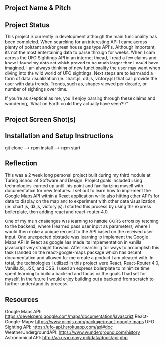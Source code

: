 ## Project Name & Pitch
## Project Status
This project is currently in development although the main funcionality has been completed. When searching for an interesting API I came across plenty of polutant and/or green house gas type API's. Although important, its not the most entertaining data to parse through for weeks. When I cam across the UFO Sightings API in an internet thread, I read a few claims and knew I found my data set which proved to be much larger then I could have imagined. I am always thinking of new functionality the user may want when diving into the wild world of UFO sightings. Next steps are to learn/add a form of data visualization (ie. chart.js, d3.js, victory.js) that can provide the user with data trends. Trends, such as, shapes viewed per decade, or number of sightings over time.

If you're as skeptical as me, you'll enjoy parsing through these claims and wondering, 'What on Earth could they actually have seen?!?'

## Project Screen Shot(s)   
## Installation and Setup Instructions
git clone --> npm install --> npm start 
## Reflection
  
  This was a 2 week long personal project built during my third module at Turing School of Software and Design. Project goals included using technologies learned up until this point and familiarizing myself with documentation for new features. I set out to learn how to implement the Google Maps API within a React application while also hitting other API's for data to display on the map and to experiment with other data visualization (ie. chart.js, d3.js, victory.js). I started this process by using the express boilerplate, then adding react and react-router-4.0.

  One of my main challenges was learning to handle CORS errors by fetching to the backend, where I learned pass user input as parameters, where I would then make a unique request to the API based on the received user input. One unexpected obstacle was learning to implement the Google Maps API in React as google has made its implementation in vanilla javascript very straight forward. After searching for ways to accomplish this task I landed on the react-google-maps package which has decent documentation and allowed for me create a product I am pleased with. In total, the technologies I utilized in this project were React, React-Router 4.0, VanillaJS, JSX, and CSS. I used an express boilerplate to minimize time spent learning to build a backend and focus on the goals I had set for myself. In the future I would enjoy building out a backend from scratch to further understand its process.
     
## Resources
  Google Maps API: https://developers.google.com/maps/documentation/javascript
  React-Google-Maps: https://www.npmjs.com/package/react-google-maps
  UFO Sighting API: https://ufo-api.herokuapp.com/api#doc
  WeatherUndergroundAPI: https://www.wunderground.com/history
  Astronomical API: http://aa.usno.navy.mil/data/docs/api.php
